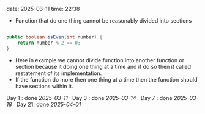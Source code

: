date: 2025-03-11
time: 22:38

- Function that do one thing cannot be reasonably divided into sections

```java

public boolean isEven(int number) {
    return number % 2 == 0;
}
```

- Here in example we cannot divide function into another function or section because it doing one thing at a time and if do so then it called restatement of its implementation.
- If the function do more then one thing at a time then the function should have sections within it.



Day 1 : done *2025-03-11*  
Day 3 : done *2025-03-14*  
Day 7 : done *2025-03-18*  
Day 21: done *2025-04-01*